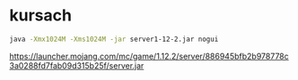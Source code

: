 # kursach

```sh
java -Xmx1024M -Xms1024M -jar server1-12-2.jar nogui
```

https://launcher.mojang.com/mc/game/1.12.2/server/886945bfb2b978778c3a0288fd7fab09d315b25f/server.jar
